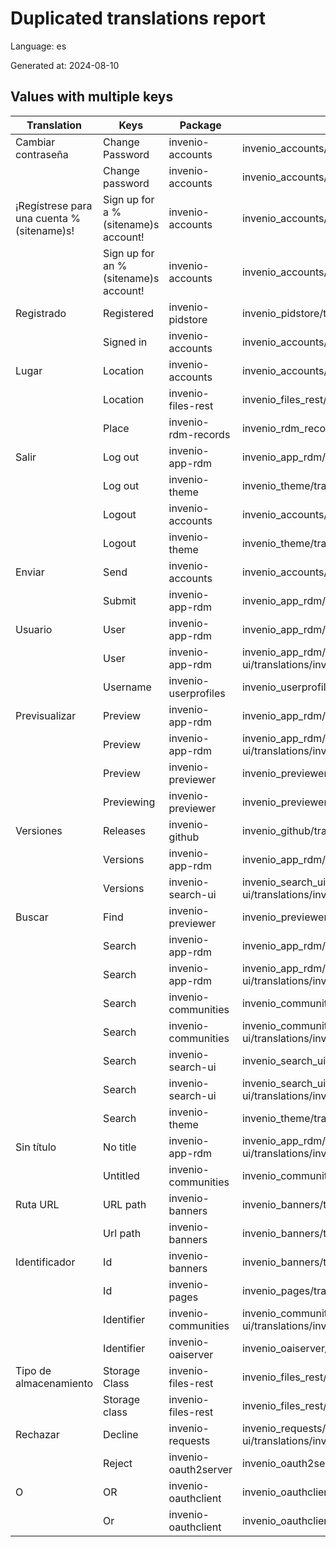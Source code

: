 # Duplicated translations report

Language: es

Generated at: 2024-08-10


## Values with multiple keys


| Translation | Keys | Package | File |
|-------------|------| --- | --- |
| Cambiar contraseña| Change Password | invenio-accounts | invenio_accounts/translations/es/LC_MESSAGES/messages.po |
|| Change password | invenio-accounts | invenio_accounts/translations/es/LC_MESSAGES/messages.po |
| ¡Regístrese para una cuenta %(sitename)s!| Sign up for a %(sitename)s account! | invenio-accounts | invenio_accounts/translations/es/LC_MESSAGES/messages.po |
|| Sign up for an %(sitename)s account! | invenio-accounts | invenio_accounts/translations/es/LC_MESSAGES/messages.po |
| Registrado| Registered | invenio-pidstore | invenio_pidstore/translations/es/LC_MESSAGES/messages.po |
|| Signed in | invenio-accounts | invenio_accounts/translations/es/LC_MESSAGES/messages.po |
| Lugar| Location | invenio-accounts | invenio_accounts/translations/es/LC_MESSAGES/messages.po |
|| Location | invenio-files-rest | invenio_files_rest/translations/es/LC_MESSAGES/messages.po |
|| Place | invenio-rdm-records | invenio_rdm_records/translations/es/LC_MESSAGES/messages.po |
| Salir| Log out | invenio-app-rdm | invenio_app_rdm/translations/es/LC_MESSAGES/messages.po |
|| Log out | invenio-theme | invenio_theme/translations/es/LC_MESSAGES/messages.po |
|| Logout | invenio-accounts | invenio_accounts/translations/es/LC_MESSAGES/messages.po |
|| Logout | invenio-theme | invenio_theme/translations/es/LC_MESSAGES/messages.po |
| Enviar| Send | invenio-accounts | invenio_accounts/translations/es/LC_MESSAGES/messages.po |
|| Submit | invenio-app-rdm | invenio_app_rdm/translations/es/LC_MESSAGES/messages.po |
| Usuario| User | invenio-app-rdm | invenio_app_rdm/translations/es/LC_MESSAGES/messages.po |
|| User | invenio-app-rdm | invenio_app_rdm/theme/assets/semantic-ui/translations/invenio_app_rdm/messages/es/messages.po |
|| Username | invenio-userprofiles | invenio_userprofiles/translations/es/LC_MESSAGES/messages.po |
| Previsualizar| Preview | invenio-app-rdm | invenio_app_rdm/translations/es/LC_MESSAGES/messages.po |
|| Preview | invenio-app-rdm | invenio_app_rdm/theme/assets/semantic-ui/translations/invenio_app_rdm/messages/es/messages.po |
|| Preview | invenio-previewer | invenio_previewer/translations/es/LC_MESSAGES/messages.po |
|| Previewing | invenio-previewer | invenio_previewer/translations/es/LC_MESSAGES/messages.po |
| Versiones| Releases | invenio-github | invenio_github/translations/es/LC_MESSAGES/messages.po |
|| Versions | invenio-app-rdm | invenio_app_rdm/translations/es/LC_MESSAGES/messages.po |
|| Versions | invenio-search-ui | invenio_search_ui/assets/semantic-ui/translations/invenio_search_ui/messages/es/messages.po |
| Buscar| Find | invenio-previewer | invenio_previewer/translations/es/LC_MESSAGES/messages.po |
|| Search | invenio-app-rdm | invenio_app_rdm/translations/es/LC_MESSAGES/messages.po |
|| Search | invenio-app-rdm | invenio_app_rdm/theme/assets/semantic-ui/translations/invenio_app_rdm/messages/es/messages.po |
|| Search | invenio-communities | invenio_communities/translations/es/LC_MESSAGES/messages.po |
|| Search | invenio-communities | invenio_communities/assets/semantic-ui/translations/invenio_communities/messages/es/messages.po |
|| Search | invenio-search-ui | invenio_search_ui/translations/es/LC_MESSAGES/messages.po |
|| Search | invenio-search-ui | invenio_search_ui/assets/semantic-ui/translations/invenio_search_ui/messages/es/messages.po |
|| Search | invenio-theme | invenio_theme/translations/es/LC_MESSAGES/messages.po |
| Sin título| No title | invenio-app-rdm | invenio_app_rdm/theme/assets/semantic-ui/translations/invenio_app_rdm/messages/es/messages.po |
|| Untitled | invenio-communities | invenio_communities/translations/es/LC_MESSAGES/messages.po |
| Ruta URL| URL path | invenio-banners | invenio_banners/translations/es/LC_MESSAGES/messages.po |
|| Url path | invenio-banners | invenio_banners/translations/es/LC_MESSAGES/messages.po |
| Identificador| Id | invenio-banners | invenio_banners/translations/es/LC_MESSAGES/messages.po |
|| Id | invenio-pages | invenio_pages/translations/es/LC_MESSAGES/messages.po |
|| Identifier | invenio-communities | invenio_communities/assets/semantic-ui/translations/invenio_communities/messages/es/messages.po |
|| Identifier | invenio-oaiserver | invenio_oaiserver/translations/es/LC_MESSAGES/messages.po |
| Tipo de almacenamiento| Storage Class | invenio-files-rest | invenio_files_rest/translations/es/LC_MESSAGES/messages.po |
|| Storage class | invenio-files-rest | invenio_files_rest/translations/es/LC_MESSAGES/messages.po |
| Rechazar| Decline | invenio-requests | invenio_requests/assets/semantic-ui/translations/invenio_requests/messages/es/messages.po |
|| Reject | invenio-oauth2server | invenio_oauth2server/translations/es/LC_MESSAGES/messages.po |
| O| OR | invenio-oauthclient | invenio_oauthclient/translations/es/LC_MESSAGES/messages.po |
|| Or | invenio-oauthclient | invenio_oauthclient/translations/es/LC_MESSAGES/messages.po |
